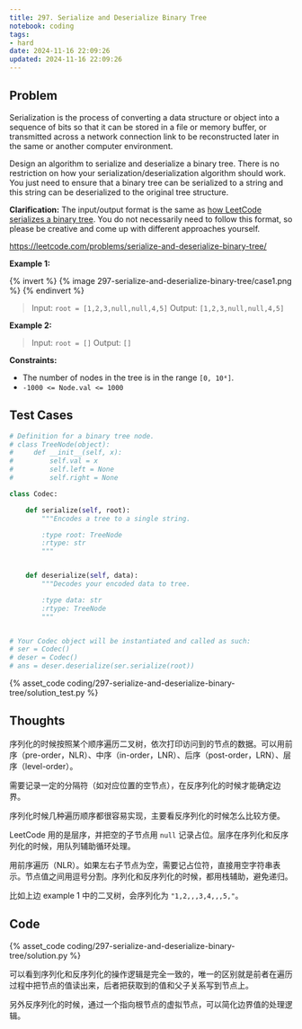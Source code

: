```yaml
---
title: 297. Serialize and Deserialize Binary Tree
notebook: coding
tags:
- hard
date: 2024-11-16 22:09:26
updated: 2024-11-16 22:09:26
---
```

## Problem

Serialization is the process of converting a data structure or object into a sequence of bits so that it can be stored in a file or memory buffer, or transmitted across a network connection link to be reconstructed later in the same or another computer environment.

Design an algorithm to serialize and deserialize a binary tree. There is no restriction on how your serialization/deserialization algorithm should work. You just need to ensure that a binary tree can be serialized to a string and this string can be deserialized to the original tree structure.

**Clarification:** The input/output format is the same as [how LeetCode serializes a binary tree](https://support.leetcode.com/hc/en-us/articles/32442719377939-How-to-create-test-cases-on-LeetCode#h_01J5EGREAW3NAEJ14XC07GRW1A). You do not necessarily need to follow this format, so please be creative and come up with different approaches yourself.

<https://leetcode.com/problems/serialize-and-deserialize-binary-tree/>

**Example 1:**

{% invert %}
{% image 297-serialize-and-deserialize-binary-tree/case1.png %}
{% endinvert %}

> Input: `root = [1,2,3,null,null,4,5]`
> Output: `[1,2,3,null,null,4,5]`

**Example 2:**

> Input: `root = []`
> Output: `[]`

**Constraints:**

- The number of nodes in the tree is in the range `[0, 10⁴]`.
- `-1000 <= Node.val <= 1000`

## Test Cases

``` python
# Definition for a binary tree node.
# class TreeNode(object):
#     def __init__(self, x):
#         self.val = x
#         self.left = None
#         self.right = None

class Codec:

    def serialize(self, root):
        """Encodes a tree to a single string.

        :type root: TreeNode
        :rtype: str
        """


    def deserialize(self, data):
        """Decodes your encoded data to tree.

        :type data: str
        :rtype: TreeNode
        """


# Your Codec object will be instantiated and called as such:
# ser = Codec()
# deser = Codec()
# ans = deser.deserialize(ser.serialize(root))
```

{% asset_code coding/297-serialize-and-deserialize-binary-tree/solution_test.py %}

## Thoughts

序列化的时候按照某个顺序遍历二叉树，依次打印访问到的节点的数据。可以用前序（pre-order，NLR）、中序（in-order，LNR）、后序（post-order，LRN）、层序（level-order）。

需要记录一定的分隔符（如对应位置的空节点），在反序列化的时候才能确定边界。

序列化时候几种遍历顺序都很容易实现，主要看反序列化的时候怎么比较方便。

LeetCode 用的是层序，并把空的子节点用 `null` 记录占位。层序在序列化和反序列化的时候，用队列辅助循环处理。

用前序遍历（NLR）。如果左右子节点为空，需要记占位符，直接用空字符串表示。节点值之间用逗号分割。序列化和反序列化的时候，都用栈辅助，避免递归。

比如上边 example 1 中的二叉树，会序列化为 `"1,2,,,3,4,,,5,"`。

## Code

{% asset_code coding/297-serialize-and-deserialize-binary-tree/solution.py %}

可以看到序列化和反序列化的操作逻辑是完全一致的，唯一的区别就是前者在遍历过程中把节点的值读出来，后者把获取到的值和父子关系写到节点上。

另外反序列化的时候，通过一个指向根节点的虚拟节点，可以简化边界值的处理逻辑。
